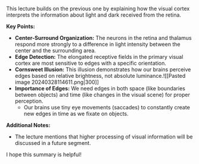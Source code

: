 
This lecture builds on the previous one by explaining how the visual cortex interprets the information about light and dark received from the retina.

**Key Points:**

- **Center-Surround Organization:** The neurons in the retina and thalamus respond more strongly to a difference in light intensity between the center and the surrounding area.
- **Edge Detection:** The elongated receptive fields in the primary visual cortex are most sensitive to edges with a specific orientation.
- **Cornsweet Illusion:** This illusion demonstrates how our brains perceive edges based on relative brightness, not absolute luminance.![[Pasted image 20240328114611.png|300]]
- **Importance of Edges:** We need edges in both space (like boundaries between objects) and time (like changes in the visual scene) for proper perception.
    - Our brains use tiny eye movements (saccades) to constantly create new edges in time as we fixate on objects.

**Additional Notes:**

- The lecture mentions that higher processing of visual information will be discussed in a future segment.

I hope this summary is helpful!